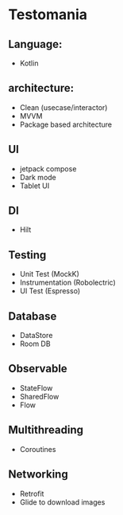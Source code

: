 # Testomania

## Language:
- Kotlin

## architecture:
 - Clean (usecase/interactor) 
 - MVVM
 - Package based architecture
 
 ## UI
 - jetpack compose
 - Dark mode
 - Tablet UI
 
 ## DI
 - Hilt
 
 ## Testing
 - Unit Test (MockK)
 - Instrumentation (Robolectric)
 - UI Test (Espresso)

 ## Database
 - DataStore
 - Room DB

 ## Observable
 - StateFlow
 - SharedFlow
 - Flow

 ## Multithreading
 - Coroutines
 
 ## Networking
 - Retrofit
 - Glide to download images
